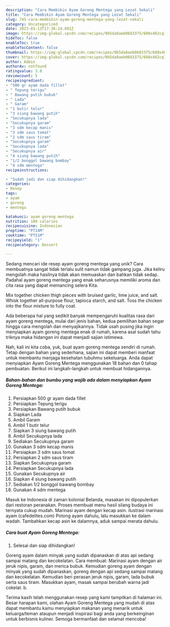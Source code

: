 ```yaml
---
description: "Cara Membikin Ayam Goreng Mentega yang Lezat Sekali"
title: "Cara Membikin Ayam Goreng Mentega yang Lezat Sekali"
slug: 745-cara-membikin-ayam-goreng-mentega-yang-lezat-sekali
category: Uncategorized
date: 2023-03-13T17:38:14.691Z
image: https://img-global.cpcdn.com/recipes/0b5da8aeb0683375/680x482cq70/ayam-goreng-mentega-foto-resep-utama.jpg
hideToc: false
enableToc: true
enableTocContent: false
thumbnail: https://img-global.cpcdn.com/recipes/0b5da8aeb0683375/680x482cq70/ayam-goreng-mentega-foto-resep-utama.jpg
cover: https://img-global.cpcdn.com/recipes/0b5da8aeb0683375/680x482cq70/ayam-goreng-mentega-foto-resep-utama.jpg
author: Admin
authorAv: notfound
ratingvalue: 3.8
reviewcount: 5
recipeingredient:
- "500 gr ayam dada fillet"
- " Tepung terigu"
- " Bawang putih bubuk"
- " Lada"
- " Garam"
- "1 butir telur"
- "3 siung bawang putih"
- "Secukupnya lada"
- "Secukupnya garam"
- "3 sdm kecap manis"
- "3 sdm saus tomat"
- "2 sdm saus tiram"
- "Secukupnya garam"
- "Secukupnya lada"
- "Secukupnya air"
- "4 siung bawang putih"
- "1/2 bonggol bawang bombay"
- "4 sdm mentega"
recipeinstructions:

- "Sudah jadi dan siap dihidangkan!"
categories:
- Resep
tags:
- ayam
- goreng
- mentega

katakunci: ayam goreng mentega 
nutrition: 109 calories
recipecuisine: Indonesian
preptime: "PT14M"
cooktime: "PT51M"
recipeyield: "1"
recipecategory: Dessert

---
```





Sedang mencari ide resep ayam goreng mentega yang unik? Cara membuatnya sangat tidak terlalu sulit namun tidak gampang juga. Jika keliru mengolah maka hasilnya tidak akan memuaskan dan bahkan tidak sedap. Padahal ayam goreng mentega yang enak seharusnya memiliki aroma dan cita rasa yang dapat memancing selera Kita.





Mix together chicken thigh pieces with bruised garlic, lime juice, and salt. Whisk together all-purpose flour, tapioca starch, and salt. Toss the chicken into the flour mixture to fully coat.

Ada beberapa hal yang sedikit banyak mempengaruhi kualitas rasa dari ayam goreng mentega, mulai dari jenis bahan, kedua pemilihan bahan segar hingga cara mengolah dan menyajikannya. Tidak usah pusing jika ingin menyiapkan ayam goreng mentega enak di rumah, karena asal sudah tahu triknya maka hidangan ini dapat menjadi sajian istimewa.






Nah, kali ini kita coba, yuk, buat ayam goreng mentega sendiri di rumah. Tetap dengan bahan yang sederhana, sajian ini dapat memberi manfaat untuk membantu menjaga kesehatan tubuhmu sekeluarga. Anda dapat menyiapkan Ayam Goreng Mentega menggunakan 18 bahan dan 0 tahap pembuatan. Berikut ini langkah-langkah untuk membuat hidangannya.

<!--inarticleads1-->

##### Bahan-bahan dan bumbu yang wajib ada dalam menyiapkan Ayam Goreng Mentega:

1. Persiapkan 500 gr ayam dada fillet
1. Persiapkan  Tepung terigu
1. Persiapkan  Bawang putih bubuk
1. Siapkan  Lada
1. Ambil  Garam
1. Ambil 1 butir telur
1. Siapkan 3 siung bawang putih
1. Ambil Secukupnya lada
1. Sediakan Secukupnya garam
1. Gunakan 3 sdm kecap manis
1. Persiapkan 3 sdm saus tomat
1. Persiapkan 2 sdm saus tiram
1. Siapkan Secukupnya garam
1. Persiapkan Secukupnya lada
1. Gunakan Secukupnya air
1. Siapkan 4 siung bawang putih
1. Sediakan 1/2 bonggol bawang bombay
1. Gunakan 4 sdm mentega


Masuk ke Indonesia di zaman kolonial Belanda, masakan ini dipopulerkan dari restoran peranakan. Proses membuat menu hasil silang budaya ini ternyata cukup mudah. Marinasi ayam dengan kecap asin. ilustrasi marinasi ayam (cafedelites.com) Potong ayam dahulu, lalu masukkan ke dalam wadah. Tambahkan kecap asin ke dalamnya, aduk sampai merata dahulu. 

<!--inarticleads2-->

##### Cara buat Ayam Goreng Mentega:


1. Selesai dan siap dihidangkan!

Goreng ayam dalam minyak yang sudah dipanaskan di atas api sedang sampai matang dan kecokelatan. Cara membuat: Marinasi ayam dengan air jeruk nipis, garam, dan merica bubuk. Kemudian goreng ayam dengan minyak yang sudah dipanaskan, goreng dengan api sedang sampai matang dan kecokelatan. Kemudian beri perasan jeruk nipis, garam, lada bubuk serta saus tiram. Masukkan ayam, masak sampai berubah warna jadi cokelat. b. 

Terima kasih telah menggunakan resep yang kami tampilkan di halaman ini. Besar harapan kami, olahan Ayam Goreng Mentega yang mudah di atas dapat membantu kamu menyiapkan makanan yang menarik untuk keluarga/teman ataupun menjadi inspirasi bagi anda yang berkeinginan untuk berbisnis kuliner. Semoga bermanfaat dan selamat mencoba!

